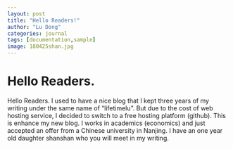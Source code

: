 ```yaml
---
layout: post
title: "Hello Readers!"
author: "Lu Dong"
categories: journal
tags: [documentation,sample]
image: 180425shan.jpg
---
```


# Hello Readers.

Hello Readers. I used to have a nice blog that I kept three years of my writing under the same name of “lifetimelu”. But due to the cost of web hosting service, I decided to switch to a free hosting platform (github). This is enhance my new blog. I works in academics (economics) and just accepted an offer from a Chinese university in Nanjing. I have an one year old daughter shanshan who you will meet in my writing. 
